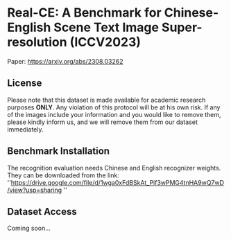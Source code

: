 # Real-CE: A Benchmark for Chinese-English Scene Text Image Super-resolution (ICCV2023)
Paper: https://arxiv.org/abs/2308.03262

## License
Please note that this dataset is made available for academic research purposes **ONLY**. Any violation of this protocol will be at his own risk. If any of the images include your information and you would like to remove them, please kindly inform us, and we will remove them from our dataset immediately.

## Benchmark Installation

The recognition evaluation needs Chinese and English recognizer weights. They can be downloaded from the link: ''https://drive.google.com/file/d/1wga0xFdBSkAt_Pif3wPMG4tnHA9wQ7wD/view?usp=sharing ''

## Dataset Access
Coming soon...

